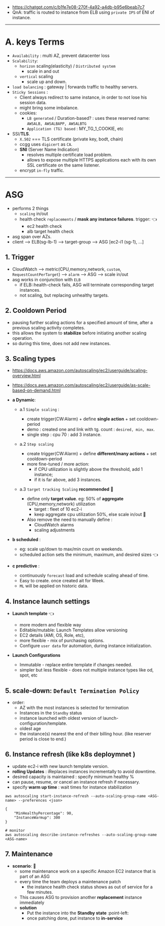 - https://chatgpt.com/c/b1fe7e08-270f-4a92-a4db-b95e6beab7c7
- QnA: traffic is routed to instance from ELB using `private IPS` of ENI of instance.
---
# A. keys Terms
- `Availability` : multi AZ, prevent datacenter loss
- `Scalability`:
    - `horizon` scaling(elasticity) / `Distributed system`
        - scale in and out
    - `vertical` scaling
        - scale up and down.
- `load balancing` : gateway | forwards traffic to healthy servers. 
- `Sticky Sessions` : 
  - Client always redirect to same instance, in order to not lose his session data.
  - might bring some imbalance.
  - cookies: 
    - `LB generated` / Duration-based? : uses these reserved name: `AWSALB, AWSALBAPP, AWSALBTG`
    - `Application (TG) based` : MY_TG_1_COOKIE, etc
- SSl/**TLS**.
  - `X.502` === TLS certificate (private key, bodt, chain)
  - ccgg uses `digicert` as `CA`.
  - **SNI** (Server Name Indication)
    - resolves multiple certificate load problem.
    - allows to expose multiple HTTPS applications each with its own SSL certificate on the same listener.
  - encrypt `in-fly` traffic.
  
---
# ASG
- performs 2 things
  - `scaling` in/out
  - health check `replacements` / **mask any instance failures**. trigger: :point_left:
    - ec2 health check
    - alb target health check
- asg span over AZs.
- client --> ELB(sg-lb-1) --> target-group --> ASG [ec2-i1 (sg-1), ...]

## 1. Trigger
  - CloudWatch --> metric(CPU,memory,network, `custom`, `RequestCountPerTarget`) --> `alarm` --> ASG --> scale in/out
  - asg works in conjunction with `ELB`
    - if ELB::health-check fails, ASG will terminate corresponding target instances.
    - not scaling, but replacing unhealthy targets.

## 2. Cooldown Period
  - pausing further scaling actions for a specified amount of time, after a previous scaling activity completes.
  - this allows the system to **stabilize** before initiating another scaling operation.
  - so during this time, does not add new instances.

## 3. Scaling types
- https://docs.aws.amazon.com/autoscaling/ec2/userguide/scaling-overview.html
- https://docs.aws.amazon.com/autoscaling/ec2/userguide/as-scale-based-on-demand.html
- **a Dynamic**: 
  - a.1 `Simple scaling` :
    - create trigger(CW:Alarm) + define **single action** + set cooldown-period 
    - demo : created one and link with tg. count : `desired, min, max`.
    - single step : cpu 70 : add 3 instance.
    
  - a.2 `Step scaling` 
    - create trigger(CW:Alarm) + define **different/many actions** + set cooldown-period
    - more fine-tuned / more action:
      - if CPU utilization is slightly above the threshold, add 1 instance; 
      - if it is far above, add 3 instances.
      
  - a.3 `target tracking Scaling`  **recommended** :dart:
    - define only **target value**. eg: 50% of **aggregate** (CPU,memory,network) utilization
      - target : fleet of 10 ec2-i
      - keep  aggregate cpu utilization 50%, else scale in/out :dart:
    - Also remove the need to manually define :
      - CloudWatch alarms 
      - scaling adjustments
    
- **b scheduled** : 
  - eg: scale up/down to max/min count on weekends.
  - scheduled action sets the minimum, maximum, and desired sizes :point_left:

- **c predictive** : 
  - continuously `forecast` load and schedule scaling ahead of time.
  - Easy to create. once created ait for Week. 
  - `ML` will be applied on historic data.

## 4. Instance launch settings
- **Launch template** :point_left:
  - more modern and flexible way 
  - Editable/mutable: Launch Templates allow versioning
  - EC2 details (AMI, OS, Role, etc), 
  - more flexible - mix of purchasing options.
  - Configure `user data` for automation, during instance initialization.
  
- **Launch Configurations**
  - Immutable - replace entire template if changes needed.
  - simpler but less flexible -  does not multiple instance types like od, spot, etc

## 5. scale-down: `Default Termination Policy`
- order:
  - AZ with the most instances is selected for termination
  - Instances in the `Standby` status
  - instance launched with oldest version of launch-configuration/template.
  - oldest age
  - the instance(s) nearest the end of their billing hour. (like reserver period is close to end.)

## 6. Instance refresh (like k8s deploymnet )
- update ec2-i with new launch template version.
- **rolling Updates** : iReplaces instances incrementally to avoid downtime.
- desired capacity is maintained : specify minimum healthy %
- can pause, resume, or cancel an instance refresh if necessary.
- specify **warm up time** : wait times for instance stabilization
```
aws autoscaling start-instance-refresh --auto-scaling-group-name <ASG-name> --preferences <json>

{
    "MinHealthyPercentage": 90,
    "InstanceWarmup": 300
}

# monitor
aws autoscaling describe-instance-refreshes --auto-scaling-group-name <ASG-name>
```
## 7. Maintenance
- **scenario**: :dart:
  - some maintenance work on a specific Amazon EC2 instance that is part of an ASG
  - every time the team deploys a maintenance patch
    - the instance health check status shows as out of service for a few minutes. 
  - This causes ASG to provision another **replacement** instance immediately
  - **solution**
    - Put the instance into the **Standby state** :point-left:
    - once  patching done, put instance to **in-service**

